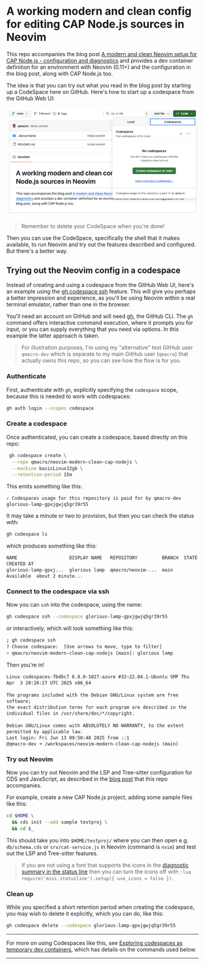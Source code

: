 # A working modern and clean config for editing CAP Node.js sources in Neovim

This repo accompanies the blog post [A modern and clean Neovim setup for CAP Node.js - configuration and diagnostics](https://qmacro.org/blog/posts/2025/06/10/a-modern-and-clean-neovim-setup-for-cap-node.js-configuration-and-diagnostics/) and provides a dev container definition for an environment with Neovim (0.11+) and the configuration in the blog post, along with CAP Node.js too.

The idea is that you can try out what you read in the blog post by starting up a CodeSpace here on GitHub. Here's how to start up a codespace from the GitHub Web UI:

![codespace startup](assets/create-codespace-on-main.png)

> Remember to delete your CodeSpace when you're done!

Then you can use the CodeSpace, specifically the shell that it makes available, to run Neovim and try out the features described and configured. But there's a better way.

## Trying out the Neovim config in a codespace

Instead of creating and using a codespace from the GitHub Web UI, here's an example using the [gh codespace ssh] feature. This will give you perhaps a better impression and experience, as you'll be using Neovim within a real terminal emulator, rather than one in the browser.

You'll need an account on GitHub and will need [gh], the GitHub CLI. The `gh` command offers interactive command execution, where it prompts you for input, or you can supply everything that you need via options. In this example the latter approach is taken.

> For illustration purposes, I'm using my "alternative" test GitHub user `qmacro-dev` which is separate to my main GitHub user (`qmacro`) that actually owns this repo, so you can see how the flow is for you.

### Authenticate

First, authenticate with `gh`, explicitly specifying the `codespace` scope, because this is needed to work with codespaces:

```bash
gh auth login --scopes codespace
```

### Create a codespace

Once authenticated, you can create a codespace, based directly on this repo:

```bash
 gh codespace create \
  --repo qmacro/neovim-modern-clean-cap-nodejs \
  --machine basicLinux32gb \
  --retention-period 15m
```

This emits something like this:

```text
✓ Codespaces usage for this repository is paid for by qmacro-dev
glorious-lamp-gpxjgwjq5gr39r55
```

It may take a minute or two to provision, but then you can check the status with:

```bash
gh codespace ls
```

which produces something like this:

```
NAME                   DISPLAY NAME   REPOSITORY         BRANCH  STATE      CREATED AT
glorious-lamp-gpxj...  glorious lamp  qmacro/neovim-...  main    Available  about 2 minute...
```

### Connect to the codespace via ssh

Now you can `ssh` into the codespace, using the name:

```bash
gh codespace ssh --codespace glorious-lamp-gpxjgwjq5gr39r55
```

or interactively, which will look something like this:

```bash
; gh codespace ssh
? Choose codespace:  [Use arrows to move, type to filter]
> qmacro/neovim-modern-clean-cap-nodejs [main]: glorious lamp
```

Then you're in!

```text
Linux codespaces-fbd6c7 6.8.0-1027-azure #32~22.04.1-Ubuntu SMP Thu Apr  3 20:26:27 UTC 2025 x86_64

The programs included with the Debian GNU/Linux system are free software;
the exact distribution terms for each program are described in the
individual files in /usr/share/doc/*/copyright.

Debian GNU/Linux comes with ABSOLUTELY NO WARRANTY, to the extent
permitted by applicable law.
Last login: Fri Jun 13 09:50:48 2025 from ::1
@qmacro-dev ➜ /workspaces/neovim-modern-clean-cap-nodejs (main)
```

### Try out Neovim

Now you can try out Neovim and the LSP and Tree-sitter configuration for CDS and JavaScript, as described in the [blog post] that this repo accompanies.

For example, create a new CAP Node.js project, adding some sample files like this:

```bash
cd $HOME \
  && cds init --add sample testproj \
  && cd $_
```

This should take you into `$HOME/testproj/` where you can then open e.g. `db/schema.cds` or `srv/cat-service.js` in Neovim (command is `nvim`) and test out the LSP and Tree-sitter features.

> If you are not using a font that supports the icons in the [diagnostic summary in the status line] then you can turn the icons off with `:lua require('mini.statusline').setup({ use_icons = false })`.

### Clean up

While you specified a short retention period when creating the codespace, you may wish to delete it explicitly, which you can do, like this:

```bash
gh codespace delete --codespace glorious-lamp-gpxjgwjq5gr39r55
```

---

For more on using Codespaces like this, see [Exploring codespaces as temporary dev containers], which has details on the commands used below.

---

[Exploring codespaces as temporary dev containers]: https://qmacro.org/blog/posts/2024/01/26/exploring-codespaces-as-temporary-dev-containers/
[gh codespace ssh]: https://cli.github.com/manual/gh_codespace_ssh
[gh]: https://github.com/cli/cli#installation
[blog post]: https://qmacro.org/blog/posts/2025/06/10/a-modern-and-clean-neovim-setup-for-cap-node.js-configuration-and-diagnostics/
[diagnostic summary in the status line]: https://qmacro.org/blog/posts/2025/06/10/a-modern-and-clean-neovim-setup-for-cap-node.js-configuration-and-diagnostics/#diagnostic-summary-in-the-statusline
